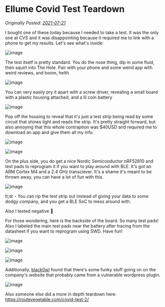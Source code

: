 # Ellume Covid Test Teardown

_Originally Posted: [2021-07-21](https://twitter.com/netspooky/status/1417721950881959938)_

I bought one of these today because I needed to take a test. It was the only one at CVS and it was disappointing because it required me to link with a phone to get my results. Let's see what's inside:

![image](https://user-images.githubusercontent.com/26436276/209997590-19cfbbca-b4a6-43cf-9806-41caf2818127.png)

The test itself is pretty standard. You do the nose thing, dip in some fluid, then squirt into The Hole. Pair with your phone and some weird app with weird reviews, and boom, helth

![image](https://user-images.githubusercontent.com/26436276/209997632-c4ff6d59-f0f6-46b0-abe1-2f06c99b65d5.png)

You can very easily pry it apart with a screw driver, revealing a small board with a plastic housing attached, and a lil coin battery

![image](https://user-images.githubusercontent.com/26436276/209997679-af82caa0-401a-4059-8f56-2f39f43f6380.png)

Pop off the housing to reveal that it's just a test strip being read by some circuit that shines light and reads the strip. It's pretty straight forward, but also annoying that this whole contraption was $40USD and required me to download an app and give them all my info.

![image](https://user-images.githubusercontent.com/26436276/209997714-67ec3f5e-d1fb-4def-a378-d26d906ff08a.png)

![image](https://user-images.githubusercontent.com/26436276/209997719-dfd2a4c6-4a72-4b4e-b95f-010fd2870dca.png)

On the plus side, you do get a nice Nordic Semiconductor nRF52810 and test pads to reprogram it if you want to play around with BLE. It's got an ARM Cortex M4 and a 2.4 GHz transciever. It's a shame it's meant to be thrown away, you can have a lot of fun with this.

![image](https://user-images.githubusercontent.com/26436276/209998039-b2232172-9008-402f-b7ba-3d211eb9e2ca.png)

tl;dr - You can rip the test strip out instead of giving your data to some dodgy company, and you get a BLE SoC to mess around with. 

Also I tested negative 🎉

For those wondering, here is the backside of the board. So many test pads! Also I labeled the main test pads near the battery after tracing from the datasheet if you want to reprogram using SWD. Have fun!

![image](https://user-images.githubusercontent.com/26436276/209997784-1f101ad6-64f7-4d61-997c-518c1f1e4b84.png)

![image](https://user-images.githubusercontent.com/26436276/209997793-c9787707-93d1-4b74-8343-210326553f82.png)

![image](https://user-images.githubusercontent.com/26436276/209997807-43323e00-c79b-468f-87b4-ed66146f2f82.png)

Additionally, [black0wl](https://twitter.com/b1ack0wl/status/1417991582444310528) found that there's some funky stuff going on on the company's website that probably came from a vulnerable wordpress plugin.

![image](https://user-images.githubusercontent.com/26436276/209997902-d2dae350-aabf-4e16-bd8a-95780ae315bc.png)

Also someone else did a more in depth teardown here: https://routevegetable.com/covid-test-2/
